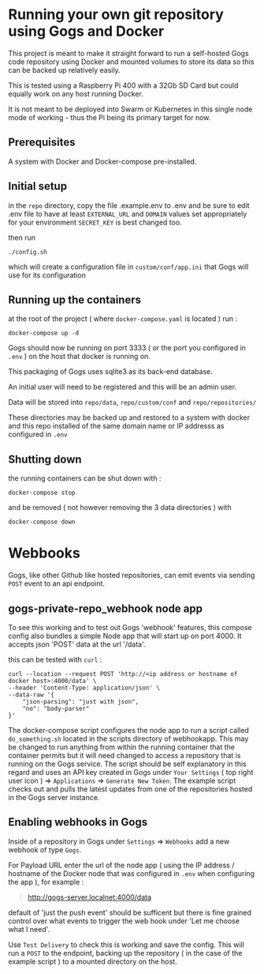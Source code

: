 # Running your own git repository using Gogs and Docker

This project is meant to make it straight forward to run a self-hosted Gogs code repository
using Docker and mounted volumes to store its data so this can be backed up relatively
easily.

This is tested using a Raspberry Pi 400 with a 32Gb SD Card but could equally work on
any host running Docker.

It is not meant to be deployed into Swarm or Kubernetes in this single node mode of 
working - thus the Pi being its primary target for now.

## Prerequisites

A system with Docker and Docker-compose pre-installed.

## Initial setup

in the `repo` directory, copy the file .example.env to .env and be sure to edit .env file 
to have at least `EXTERNAL_URL` and `DOMAIN` values set appropriately for your environment
`SECRET_KEY` is best changed too.

then run 

```
./config.sh 
```

which will create a configuration file in `custom/conf/app.ini` that Gogs will use for its
configuration 

## Running up the containers

at the root of the project ( where `docker-compose.yaml` is located ) run :

```
docker-compose up -d
```

Gogs should now be running on port 3333 ( or the port you configured in `.env` ) on the host that docker is running on.

This packaging of Gogs uses sqlite3 as its back-end database.

An initial user will need to be registered and this will be an admin user.

Data will be stored into `repo/data`, `repo/custom/conf` and `repo/repositories/`

These directories may be backed up and restored to a system with docker and this repo installed of the same domain name or 
IP addresss as configured in `.env`

## Shutting down 

the running containers can be shut down with :

```
docker-compose stop
```

and be removed ( not however removing the 3 data directories ) with 

```
docker-compose down
```

# Webbooks

Gogs, like other Github like hosted repositories, can emit events via sending `POST` event to an api endpoint.

## gogs-private-repo_webhook node app

To see this working and to test out Gogs 'webhook' features, this compose config also bundles a
simple Node app that will start up on port 4000. It accepts json 'POST' data at the url '/data'. 

this can be tested with `curl` :

```
curl --location --request POST 'http://<ip address or hostname of docker host>:4000/data' \
--header 'Content-Type: application/json' \
--data-raw '{
    "json-parsing": "just with json",
    "no": "body-parser"
}'
```

The docker-compose script configures the node app to run a script called `do_something.sh` located in the scripts directory of webhookapp. This may be changed to run anything from within the running
container that the container permits but it will need changed to access a repository that is running on the Gogs service. The script should be self explanatory in this regard and uses an API key created in Gogs under `Your Settings` ( top right user icon ) => `Applications` => `Generate New Token`. The example script checks out and pulls the latest updates from one of the repositories hosted in the Gogs server instance.

## Enabling webhooks in Gogs

Inside of a repository in Gogs under `Settings` => `Webhooks` add a new webhook of type `Gogs`.

For Payload URL enter the url of the node app ( using the IP address / hostname of the Docker node that was configured in `.env` when configuring the app ), for example :

> http://gogs-server.localnet:4000/data

default of 'just the push event' should be sufficent but there is fine grained control over what events to trigger the web hook under 'Let me choose what I need'.

Use `Test Delivery` to check this is working and save the config. This will run a `POST` to the endpoint, backing up the repository ( in the case of the example script ) to a mounted directory on the host.
